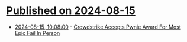 # [Published on 2024-08-15](index.md)

* [2024-08-15, 10:08:00](https://soylentnews.org/article.pl?sid=24/08/13/1659228&from=rss) - [Crowdstrike Accepts Pwnie Award For Most Epic Fail In Person](https://soylentnews.org/article.pl?sid=24/08/13/1659228&from=rss)
